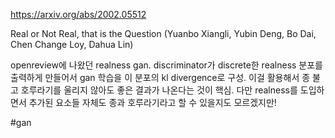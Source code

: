 https://arxiv.org/abs/2002.05512

Real or Not Real, that is the Question (Yuanbo Xiangli, Yubin Deng, Bo Dai, Chen Change Loy, Dahua Lin)

openreview에 나왔던 realness gan. discriminator가 discrete한 realness 분포를 출력하게 만들어서 gan 학습을 이 분포의 kl divergence로 구성. 이걸 활용해서 종 불고 호루라기를 울리지 않아도 좋은 결과가 나온다는 것이 핵심. 다만 realness를 도입하면서 추가된 요소들 자체도 종과 호루라기라고 할 수 있을지도 모르겠지만!

#gan